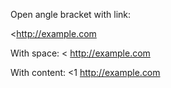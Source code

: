 Open angle bracket with link:

<<http://example.com>

With space: < <http://example.com>

With content: <1 <http://example.com>
